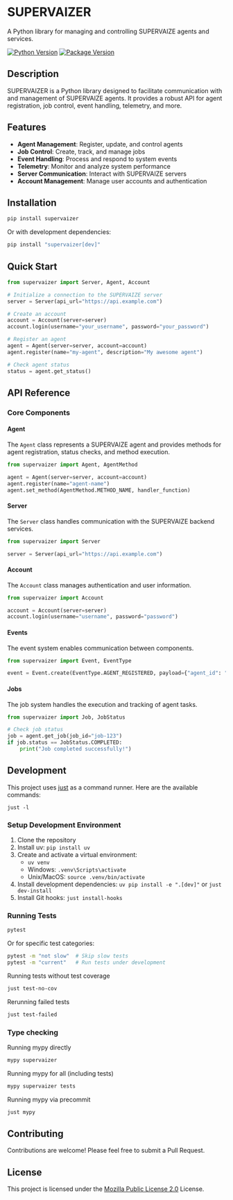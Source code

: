# SUPERVAIZER

A Python library for managing and controlling SUPERVAIZE agents and services.

[![Python Version](https://img.shields.io/badge/python-3.12-blue.svg)](https://www.python.org/downloads/)
[![Package Version](https://img.shields.io/badge/version-0.1.5-green.svg)](https://github.com/supervaize/supervaizer)

## Description

SUPERVAIZER is a Python library designed to facilitate communication with and management of SUPERVAIZE agents. It provides a robust API for agent registration, job control, event handling, telemetry, and more.

## Features

- **Agent Management**: Register, update, and control agents
- **Job Control**: Create, track, and manage jobs
- **Event Handling**: Process and respond to system events
- **Telemetry**: Monitor and analyze system performance
- **Server Communication**: Interact with SUPERVAIZE servers
- **Account Management**: Manage user accounts and authentication

## Installation

```bash
pip install supervaizer
```

Or with development dependencies:

```bash
pip install "supervaizer[dev]"
```

## Quick Start

```python
from supervaizer import Server, Agent, Account

# Initialize a connection to the SUPERVAIZE server
server = Server(api_url="https://api.example.com")

# Create an account
account = Account(server=server)
account.login(username="your_username", password="your_password")

# Register an agent
agent = Agent(server=server, account=account)
agent.register(name="my-agent", description="My awesome agent")

# Check agent status
status = agent.get_status()
```

## API Reference

### Core Components

#### Agent

The `Agent` class represents a SUPERVAIZE agent and provides methods for agent registration, status checks, and method execution.

```python
from supervaizer import Agent, AgentMethod

agent = Agent(server=server, account=account)
agent.register(name="agent-name")
agent.set_method(AgentMethod.METHOD_NAME, handler_function)
```

#### Server

The `Server` class handles communication with the SUPERVAIZE backend services.

```python
from supervaizer import Server

server = Server(api_url="https://api.example.com")
```

#### Account

The `Account` class manages authentication and user information.

```python
from supervaizer import Account

account = Account(server=server)
account.login(username="username", password="password")
```

#### Events

The event system enables communication between components.

```python
from supervaizer import Event, EventType

event = Event.create(EventType.AGENT_REGISTERED, payload={"agent_id": "123"})
```

#### Jobs

The job system handles the execution and tracking of agent tasks.

```python
from supervaizer import Job, JobStatus

# Check job status
job = agent.get_job(job_id="job-123")
if job.status == JobStatus.COMPLETED:
    print("Job completed successfully!")
```

## Development

This project uses [just](https://github.com/casey/just) as a command runner. Here are the available commands:

`just -l`

### Setup Development Environment

1. Clone the repository
2. Install uv: `pip install uv`
3. Create and activate a virtual environment:
   - `uv venv`
   - Windows: `.venv\Scripts\activate`
   - Unix/MacOS: `source .venv/bin/activate`
4. Install development dependencies: `uv pip install -e ".[dev]"` or `just dev-install`
5. Install Git hooks: `just install-hooks`

### Running Tests

```bash
pytest
```

Or for specific test categories:

```bash
pytest -m "not slow"  # Skip slow tests
pytest -m "current"   # Run tests under development
```

Running tests without test coverage

```bash
just test-no-cov
```

Rerunning failed tests

```bash
just test-failed
```

### Type checking

Running mypy directly

```bash
mypy supervaizer
```

Running mypy for all (including tests)

```bash
mypy supervaizer tests
```

Running mypy via precommit

```bash
just mypy
```

## Contributing

Contributions are welcome! Please feel free to submit a Pull Request.

## License

This project is licensed under the [Mozilla Public License 2.0](LICENSE.md) License.
